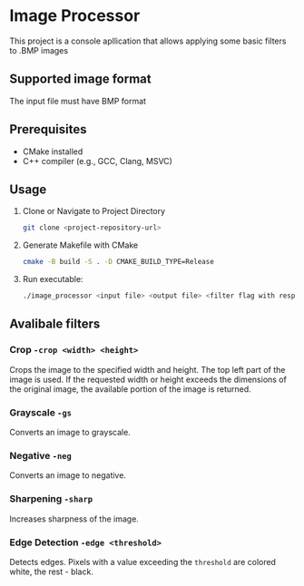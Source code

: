 # Image Processor

This project is a console apllication that allows applying some basic filters to .BMP images

## Supported image format

The input file must have BMP format 
## Prerequisites

- CMake installed
- C++ compiler (e.g., GCC, Clang, MSVC)

## Usage 
1. Clone or Navigate to Project Directory
    ```bash
    git clone <project-repository-url>
    ```

2. Generate Makefile with CMake
    ```bash
    cmake -B build -S . -D CMAKE_BUILD_TYPE=Release
    ```
3. Run executable:
    ```bash
    ./image_processor <input file> <output file> <filter flag with respective arguments>
    ```

## Avalibale filters

### Crop ```-crop <width> <height>```
Crops the image to the specified width and height. The top left part of the image is used.
If the requested width or height exceeds the dimensions of the original image, the available portion of the image is returned.

### Grayscale ```-gs```
Converts an image to grayscale.

### Negative ```-neg```
Converts an image to negative.

### Sharpening ```-sharp```
Increases sharpness of the image.

### Edge Detection ```-edge <threshold>```
Detects edges. Pixels with a value exceeding the ```threshold``` are colored white, the rest - black.